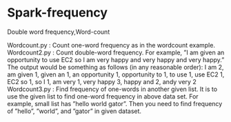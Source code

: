 # Spark-frequency
Double word frequency,Word-count

Wordcount.py : 
Count one-word frequency as in the wordcount example.
Wordcount2.py : 
Count double-word frequency. For example, ”I am given an opportunity to use EC2 so I am very happy and
very happy and very happy.” The output would be something as follows (in any reasonable order):
I am 2, am given 1, given an 1, an opportunity 1, opportunity to 1, to use 1, use EC2 1, EC2 so 1, so I 1,
am very 1, very happy 3, happy and 2, andy very 2
Wordcount3.py : 
Find frequency of one-words in another given list. It is to use the given list to find one-word frequency in
above data set. For example, small list has ”hello world gator”. Then you need to find frequency of ”hello”,
”world”, and ”gator” in given dataset.
